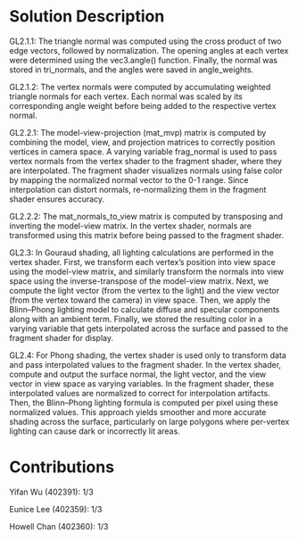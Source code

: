 # Solution Description

GL2.1.1: The triangle normal was computed using the cross product of two edge vectors, followed by normalization. The opening angles at each vertex were determined using the vec3.angle() function. Finally, the normal was stored in tri_normals, and the angles were saved in angle_weights.

GL2.1.2: The vertex normals were computed by accumulating weighted triangle normals for each vertex. Each normal was scaled by its corresponding angle weight before being added to the respective vertex normal.

GL2.2.1: The model-view-projection (mat_mvp) matrix is computed by combining the model, view, and projection matrices to correctly position vertices in camera space. A varying variable frag_normal is used to pass vertex normals from the vertex shader to the fragment shader, where they are interpolated. The fragment shader visualizes normals using false color by mapping the normalized normal vector to the 0-1 range. Since interpolation can distort normals, re-normalizing them in the fragment shader ensures accuracy.

GL2.2.2: The mat_normals_to_view matrix is computed by transposing and inverting the model-view matrix. In the vertex shader, normals are transformed using this matrix before being passed to the fragment shader. 

GL2.3: In Gouraud shading, all lighting calculations are performed in the vertex shader. First, we transform each vertex’s position into view space using the model-view matrix, and similarly transform the normals into view space using the inverse-transpose of the model-view matrix. Next, we compute the light vector (from the vertex to the light) and the view vector (from the vertex toward the camera) in view space. Then, we apply the Blinn–Phong lighting model to calculate diffuse and specular components along with an ambient term. Finally, we stored the resulting color in a varying variable that gets interpolated across the surface and passed to the fragment shader for display.

GL2.4: For Phong shading, the vertex shader is used only to transform data and pass interpolated values to the fragment shader. In the vertex shader, compute and output the surface normal, the light vector, and the view vector in view space as varying variables. In the fragment shader, these interpolated values are normalized to correct for interpolation artifacts. Then, the Blinn–Phong lighting formula is computed per pixel using these normalized values. This approach yields smoother and more accurate shading across the surface, particularly on large polygons where per-vertex lighting can cause dark or incorrectly lit areas.

# Contributions

Yifan Wu (402391): 1/3

Eunice Lee (402359): 1/3

Howell Chan (402360): 1/3